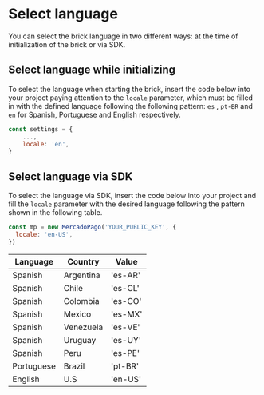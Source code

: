 # Select language

You can select the brick language in two different ways: at the time of initialization of the brick or via SDK.

## Select language while initializing

To select the language when starting the brick, insert the code below into your project paying attention to the `locale` parameter, which must be filled in with the defined language following the following pattern: `es` , `pt-BR` and `en` for Spanish, Portuguese and English respectively.

```javascript
const settings = {
    ...,
    locale: 'en',
}
```

## Select language via SDK

To select the language via SDK, insert the code below into your project and fill the `locale` parameter with the desired language following the pattern shown in the following table.

```javascript
const mp = new MercadoPago('YOUR_PUBLIC_KEY', {
  locale: 'en-US',
})
```

| Language | Country | Value |
|---|---|---|
| Spanish | Argentina | 'es-AR' |
| Spanish | Chile | 'es-CL' |
| Spanish | Colombia |  'es-CO' |
| Spanish | Mexico | ​​'es-MX' |
| Spanish | Venezuela | 'es-VE' |
| Spanish | Uruguay | 'es-UY' |
| Spanish | Peru | 'es-PE' |
| Portuguese | Brazil | 'pt-BR' |
| English | U.S | 'en-US' |
